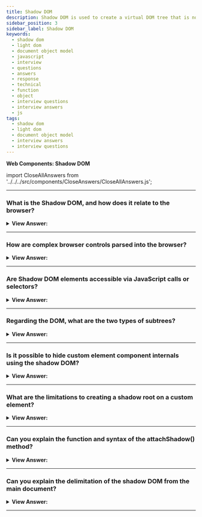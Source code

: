 ```yaml
---
title: Shadow DOM
description: Shadow DOM is used to create a virtual DOM tree that is not connected to the real DOM tree. Encapsulation gets provided via the Shadow DOM.
sidebar_position: 3
sidebar_label: Shadow DOM
keywords:
  - shadow dom
  - light dom
  - document object model
  - javascript
  - interview
  - questions
  - answers
  - response
  - technical
  - function
  - object
  - interview questions
  - interview answers
  - js
tags:
  - shadow dom
  - light dom
  - document object model
  - interview answers
  - interview questions
---
```


<head>
  <title>Shadow DOM | JavaScript Frontend Phone Interview Questions</title>
</head>

**Web Components: Shadow DOM**

import CloseAllAnswers from '../../../src/components/CloseAnswers/CloseAllAnswers.js';

<CloseAllAnswers />

---

### What is the Shadow DOM, and how does it relate to the browser?

<details>
  <summary><strong>View Answer:</strong></summary>
  <div>
  <div><strong>Interview Response:</strong> Encapsulation gets provided via the Shadow DOM. It enables a component to have its own "shadow" DOM tree that cannot unintentionally get accessed from the main page and local style rules and other features.
    </div>
  </div>
</details>

---

### How are complex browser controls parsed into the browser?

<details>
  <summary><strong>View Answer:</strong></summary>
  <div>
  <div><strong>Interview Response:</strong> Internally, the browser draws or parses them using DOM/CSS. Usually, that DOM structure gets hidden from us, but we may view it in developer tools. In Chrome, for example, we must enable the "Show user agent shadow DOM" option in Dev Tools.<br /><br />
  <img src="/img/browser-controls.png"/>
    </div>
  </div>
</details>

---

### Are Shadow DOM elements accessible via JavaScript calls or selectors?

<details>
  <summary><strong>View Answer:</strong></summary>
  <div>
  <div><strong>Interview Response:</strong> No, we cannot retrieve built-in shadow DOM elements by regular JavaScript calls or selectors. These are not regular children but rather a powerful encapsulation technique. However, we can access their pseudo attributes via the CSS styles. This behavior exists for historical reasons to ensure that the CSS styles access the sub-elements.
    </div><br />
  <div><strong className="codeExample">Code Example:</strong><br /><br />

  <div></div>

```html
<style>
  /* make the slider track red */
  input::-webkit-slider-runnable-track {
    background: red;
  }
</style>

<input type="range" />
```

  </div>
  </div>
</details>

---

### Regarding the DOM, what are the two types of subtrees?

<details>
  <summary><strong>View Answer:</strong></summary>
  <div>
  <div><strong>Interview Response:</strong> Regarding the DOM, there are two subtrees: light trees and shadow trees. The light tree is a standard DOM subtree made-up of standard HTML children, and the Shadow tree is a hidden DOM subtree that is not mirrored in HTML and is hence invisible to inquisitive eyes. If an element has both, the browser only draws the shadow tree. But we may also create a scene with shadow and light trees.
    </div>
  </div>
</details>

---

### Is it possible to hide custom element component internals using the shadow DOM?

<details>
  <summary><strong>View Answer:</strong></summary>
  <div>
  <div><strong>Interview Response:</strong> Yes, a shadow tree can be used in Custom Elements to hide component internals and apply component-local styles.
    </div><br />
  <div><strong className="codeExample">Code Example:</strong><br /><br />

  <div></div>

```html
<script>
  customElements.define(
    'show-hello',
    class extends HTMLElement {
      connectedCallback() {
        const shadow = this.attachShadow({ mode: 'open' });
        shadow.innerHTML = `<p>
      Hello, ${this.getAttribute('name')}
    </p>`;
      }
    }
  );
</script>

<show-hello name="John"></show-hello> // shows Hello, John
```

  </div>
  </div>
</details>

---

### What are the limitations to creating a shadow root on a custom element?

<details>
  <summary><strong>View Answer:</strong></summary>
  <div>
  <div><strong>Interview Response:</strong> There are two restrictions for creating a root on a custom element. We can only have one shadow root per element. The element must be either a custom element or one of the following: "article," "aside," "blockquote," "body," "div," "footer," "h1 to h6," "header," "main," "nav," "p," "section," or "span." Other elements, such as &#8249;img&#8250;, cannot host shadow-tree.
    </div>
  </div>
</details>

---

### Can you explain the function and syntax of the attachShadow() method?

<details>
  <summary><strong>View Answer:</strong></summary>
  <div>
  <div><strong>Interview Response:</strong> The attachShadow() function connects the shadow DOM tree to a specific element and returns a reference to its ShadowRoot. To initiate the Shadow Root, we must use the mode argument with the open parameter. The open parameter makes the element of the shadow root accessible outside of the root. The second parameter, closed, denies access to the nodes of the closed shadow root from JavaScript outside it. An additional argument delegatesFocus rarely gets used, delegatesFocus is a Boolean; when set to true, it specifies behavior that mitigates custom element issues around focus-ability.
    </div><br />
    <strong>Syntax: </strong> const shadow = this.attachShadow(&#123;mode: 'open'&#125;);<br /><br />

:::note
You cannot attach a shadow root to every type of element, and some cannot have a shadow DOM for security reasons (for example, `<a>`) and more besides.
:::

  </div>
</details>

---

### Can you explain the delimitation of the shadow DOM from the main document?

<details>
  <summary><strong>View Answer:</strong></summary>
  <div>
  <div><strong>Interview Response:</strong> The shadow DOM gets separated from the original content. From the light DOM, querySelector does not see shadow DOM items. Ids in the shadow DOM may clash with those in the light DOM, and they must be one-of-a-kind exclusively within the shadow tree. Shadow DOM comes with its private stylesheet; style rules from the outside DOM get ignored.
    </div><br />
  <div><strong className="codeExample">Code Example:</strong><br /><br />

  <div></div>

```html
<style>
  /* document style won't apply to the shadow tree inside #elem (1) */
  p {
    color: red;
  }
</style>

<div id="elem"></div>

<script>
  elem.attachShadow({ mode: 'open' });
  // shadow tree has its own style (2)
  elem.shadowRoot.innerHTML = `
    <style> p { font-weight: bold; } </style>
    <p>Hello, John!</p>
  `;

  // <p> is only visible from queries inside the shadow tree (3)
  alert(document.querySelectorAll('p').length); // 0
  alert(elem.shadowRoot.querySelectorAll('p').length); // 1
</script>
```

  </div>
  </div>
</details>

---
